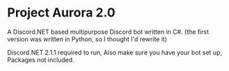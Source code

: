 # Project Aurora 2.0
A Discord.NET based multipurpose Discord bot written in C#.
(the first version was written in Python, so I thought I'd rewrite it)

Discord.NET 2.1.1 required to run,
Also make sure you have your bot set up,
Packages not included.
